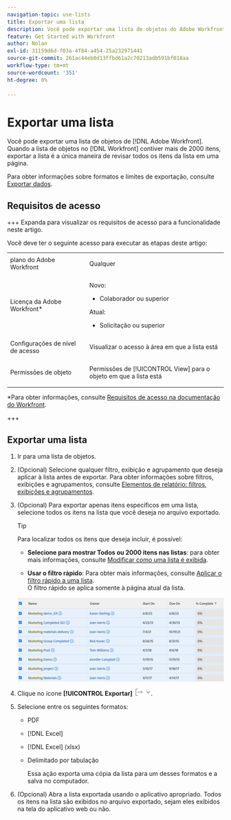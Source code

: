```yaml
---
navigation-topic: use-lists
title: Exportar uma lista
description: Você pode exportar uma lista de objetos do Adobe Workfront. Quando a lista de objetos no Workfront contiver mais de 2000 itens, exportar a lista é a única maneira de revisar todos os itens na lista em uma página.
feature: Get Started with Workfront
author: Nolan
exl-id: 31159d6d-f03a-4f84-a454-25a232971441
source-git-commit: 261ac44eb0d13ffbd61a2c70213adb591bf018aa
workflow-type: tm+mt
source-wordcount: '351'
ht-degree: 0%

---
```


# Exportar uma lista

<!--Audited: 11/2024-->

Você pode exportar uma lista de objetos de [!DNL Adobe Workfront]. Quando a lista de objetos no [!DNL Workfront] contiver mais de 2000 itens, exportar a lista é a única maneira de revisar todos os itens da lista em uma página.

Para obter informações sobre formatos e limites de exportação, consulte [Exportar dados](../../../reports-and-dashboards/reports/creating-and-managing-reports/export-data.md).

## Requisitos de acesso

+++ Expanda para visualizar os requisitos de acesso para a funcionalidade neste artigo.

Você deve ter o seguinte acesso para executar as etapas deste artigo:

<table style="table-layout:auto"> 
 <col> 
 <col> 
 <tbody> 
  <tr> 
   <td role="rowheader">plano do Adobe Workfront</td> 
   <td> <p>Qualquer</p> </td> 
  </tr> 
  <tr> 
   <td role="rowheader">Licença da Adobe Workfront*</td> 
   <td> 
    <p>Novo:</p>
   <ul><li><p>Colaborador ou superior </p></li>
   </ul>

<p>Atual:</p>
   <ul><li><p>Solicitação ou superior</p></li>
    </ul></td> 
  </tr> 
  <tr> 
   <td role="rowheader">Configurações de nível de acesso</td> 
   <td> <p>Visualizar o acesso à área em que a lista está</p></td> 
  </tr> 
  <tr> 
   <td role="rowheader">Permissões de objeto</td> 
   <td> <p>Permissões de [!UICONTROL View] para o objeto em que a lista está</p>  </td> 
  </tr> 
 </tbody> 
</table>

*Para obter informações, consulte [Requisitos de acesso na documentação do Workfront](/help/quicksilver/administration-and-setup/add-users/access-levels-and-object-permissions/access-level-requirements-in-documentation.md).

+++

## Exportar uma lista

1. Ir para uma lista de objetos.
1. (Opcional) Selecione qualquer filtro, exibição e agrupamento que deseja aplicar à lista antes de exportar.
Para obter informações sobre filtros, exibições e agrupamentos, consulte [Elementos de relatório: filtros, exibições e agrupamentos](../../../reports-and-dashboards/reports/reporting-elements/reporting-elements-filters-views-groupings.md).

1. (Opcional) Para exportar apenas itens específicos em uma lista, selecione todos os itens na lista que você deseja no arquivo exportado.

   >[!TIP]
   >
   >Para localizar todos os itens que deseja incluir, é possível:
   >
   >   
   >   
   >   * **Selecione para mostrar Todos ou 2000 itens nas listas**: para obter mais informações, consulte [Modificar como uma lista é exibida](../../../workfront-basics/navigate-workfront/use-lists/modify-list-display.md).
   >   
   >   * **Usar o filtro rápido**: Para obter mais informações, consulte [Aplicar o filtro rápido a uma lista](../../../workfront-basics/navigate-workfront/use-lists/apply-quick-filter-list.md).\
   >     O filtro rápido se aplica somente à página atual da lista.


   ![select_all_projects_with_highlight__1_.png](assets/select-all-projects-with-highlight--1--350x173.png)

1. Clique no ícone **[!UICONTROL Exportar]** ![Exportar](assets/export.png).

1. Selecione entre os seguintes formatos:

   * PDF
   * [!DNL Excel]
   * [!DNL Excel] (xlsx)
   * Delimitado por tabulação

     Essa ação exporta uma cópia da lista para um desses formatos e a salva no computador.

1. (Opcional) Abra a lista exportada usando o aplicativo apropriado.
Todos os itens na lista são exibidos no arquivo exportado, sejam eles exibidos na tela do aplicativo web ou não.
